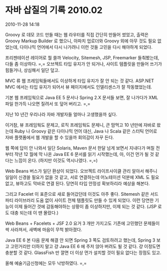 # 자바 삽질의 기록 2010.02

2010-11-28 14:18

Groovy 로 데모 코드 만들 때는 웹 라우터를 직접 간단히 만들어 썼었고,
출력은 Groovy Markup Builder 로 했으니, 아파치 업로더와 Groovy 외에 아무 것도 필요 없었는데,
다이나믹 언어에서 다시 나가려니 이런 것들 고민을 다시 해야하게 되었다.

프리젠테이션 레이어로 뭘 쓸까 Velocity, Sitemesh, JSP, Freemarker 들춰봤는데, 다들 좀 이상하다. =,=
오브젝트 타입 유지가 안 되거나, 사이트 템플릿을 만들어 쓰기가 힘들거나,
상심해서 일단 덮고.

MVC 류 웹 프레임웍들에서도 이상하게 타입 유지가 잘 안 되는 것 같다.
ASP.NET MVC 에서는 타입 유지가 되어서 뷰 페이지에서도 인델리센스가 잘 작동했었는데.

기본 웹 프레임웍으로 Java EE 5 문서나 Spring 2.X 문서들 보면,
잘 나가다가 XML 파일 한가득 나오면 질려서 또 덮어 버리고. =,=

지난 10 년간 우리나라 자바 개발자들 얼마나 고생했을까 싶다.

이거참, 뷰 프레임웍도 문제고, 로직 프레임웍도 문제니,
큰 맘먹고 10 년만에 자바로 왔는데 Ruby 나 Groovy 같은 다이나믹 언어 대신,
Java 나 Scala 같은 스터틱 언어로 자바 플랫폼에서 웹 개발을 할 수 있을까 회의감이 자꾸 든다.

웹 쪽에 답이 안 나와서 일단 Solaris, Maven 문서 한달 넘게 보면서 지내다가
며칠 전부터 작년 12 월에 막 나온 Java EE 6 문서를 읽기 시작했는데,
아, 이건 먼가 될 것 같다는 느낌이 온다.
(하지만 이것도 역시나였다. =,=)

Web Beans 버스가 일단 환상이 되었다.
오브젝트 라이프사이클 관리 알아서 해주니 일일이 신경쓸 필요가 없을 것 같고,
서로 연결하는데 어노테이션 덕분에 XML 도 필요 없고, 뷰하고도 막바로 연결 된다.
당연히 타입 안정성 확보하리라 예상을 해본다.

그리고 Facelet 이 표준으로 새로 들어갔던데 이것도 아주 좋다.
Sitemesh 같은 서드 파티 라이브러리 도움 없이 사이트 전체 템플릿도 만들 수 있게 되었다.
이런 당연한 기능이 이제 들어간 것에 감동해야하는 상황이 좀 이상하지만, 이제 되는 것 같다.
(JSP 로도 대충 되는데 이 땐 몰랐다.)

Web Beans + Facelets + JSF 2.0 요거 3 개만 가지고도 기존에 고민했던 문제들이 싹 사라져서,
새벽에 마음이 무척 밝아졌다.

Java EE 6 본 다음 문제 해결 안 되면 Spring 3 쪽도 검토하려고 했는데,
Spring 3 보고 고민거리만 더하지 말고 걍 Java EE 6 에 주저 앉아 버려도 될 것 같다.
걍 이정도면 충분할 것 같다.
GlassFish 만 깔면 더 이상 먼가 설치할 것이 필요 없다는 장점도 있고.

올해 예술기금신청에는 모두 낙방하였다. =,=